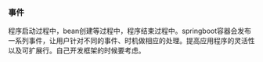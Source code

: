 ###	事件

程序启动过程中，bean创建等过程中，程序结束过程中。springboot容器会发布一系列事件，让用户针对不同的事件、时机做相应的处理。提高应用程序的灵活性以及可扩展行。自己开发框架的时候要考虑。

